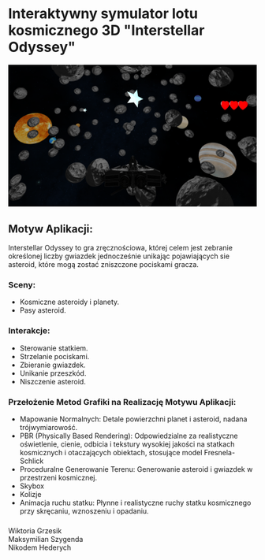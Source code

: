 # Interaktywny symulator lotu kosmicznego 3D "Interstellar Odyssey"
![Screenshot](screenshot.png)

## Motyw Aplikacji:
Interstellar Odyssey to gra zręcznościowa, której celem jest zebranie określonej liczby gwiazdek jednocześnie unikając pojawiających sie asteroid, które mogą zostać zniszczone pociskami gracza. 

### Sceny:
- Kosmiczne asteroidy i planety.<br>
- Pasy asteroid. <br>

### Interakcje:
- Sterowanie statkiem.
- Strzelanie pociskami.
- Zbieranie gwiazdek.
- Unikanie przeszkód.
- Niszczenie asteroid.

### Przełożenie Metod Grafiki na Realizację Motywu Aplikacji:
* Mapowanie Normalnych: Detale powierzchni planet i asteroid, nadana trójwymiarowość.
* PBR (Physically Based Rendering): Odpowiedzialne za realistyczne oświetlenie, cienie, odbicia i tekstury wysokiej jakości na statkach kosmicznych i otaczających obiektach, stosujące model Fresnela-Schlick
* Proceduralne Generowanie Terenu: Generowanie asteroid i gwiazdek w przestrzeni kosmicznej.
* Skybox
* Kolizje
* Animacja ruchu statku: Płynne i realistyczne ruchy statku kosmicznego przy skręcaniu, wznoszeniu i opadaniu.

### 
Wiktoria Grzesik <br>
Maksymilian Szygenda <br>
Nikodem Hederych <br>

